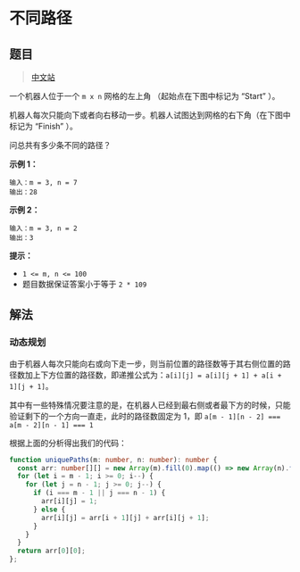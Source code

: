# 不同路径

## 题目

> [中文站](https://leetcode.cn/problems/unique-paths/)

一个机器人位于一个 `m x n` 网格的左上角 （起始点在下图中标记为 “Start” ）。

机器人每次只能向下或者向右移动一步。机器人试图达到网格的右下角（在下图中标记为 “Finish” ）。

问总共有多少条不同的路径？

**示例 1：** 

```
输入：m = 3, n = 7
输出：28
```

**示例 2：** 

```
输入：m = 3, n = 2
输出：3
```

**提示：** 

- `1 <= m, n <= 100`
- 题目数据保证答案小于等于 `2 * 109`

## 解法

### 动态规划

由于机器人每次只能向右或向下走一步，则当前位置的路径数等于其右侧位置的路径数加上下方位置的路径数，即递推公式为：`a[i][j] = a[i][j + 1] + a[i + 1][j + 1]`。

其中有一些特殊情况要注意的是，在机器人已经到最右侧或者最下方的时候，只能验证剩下的一个方向一直走，此时的路径数固定为 1，即 `a[m - 1][n - 2] === a[m - 2][n - 1] === 1`

根据上面的分析得出我们的代码：

```typescript
function uniquePaths(m: number, n: number): number {
  const arr: number[][] = new Array(m).fill(0).map(() => new Array(n).fill(0));
  for (let i = m - 1; i >= 0; i--) {
    for (let j = n - 1; j >= 0; j--) {
      if (i === m - 1 || j === n - 1) {
        arr[i][j] = 1;
      } else {
        arr[i][j] = arr[i + 1][j] + arr[i][j + 1];
      }
    }
  }
  return arr[0][0];
};
```